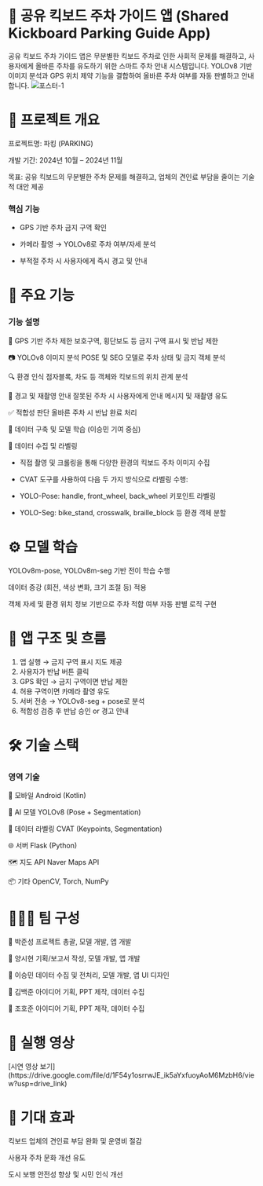 <h1>🛴 공유 킥보드 주차 가이드 앱 (Shared Kickboard Parking Guide App)</h1>

공유 킥보드 주차 가이드 앱은 무분별한 킥보드 주차로 인한 사회적 문제를 해결하고, 사용자에게 올바른 주차를 유도하기 위한 스마트 주차 안내 시스템입니다.
YOLOv8 기반 이미지 분석과 GPS 위치 제약 기능을 결합하여 올바른 주차 여부를 자동 판별하고 안내합니다.
![포스터-1](https://github.com/user-attachments/assets/0f46d783-095f-4d35-885b-957695e50817)

<h1>🔎 프로젝트 개요</h1>

프로젝트명: 파킹 (PARKING)

개발 기간: 2024년 10월 – 2024년 11월

목표: 공유 킥보드의 무분별한 주차 문제를 해결하고, 업체의 견인료 부담을 줄이는 기술적 대안 제공

<h3>핵심 기능</h3>

- GPS 기반 주차 금지 구역 확인

- 카메라 촬영 → YOLOv8로 주차 여부/자세 분석

- 부적절 주차 시 사용자에게 즉시 경고 및 안내

<h1>🧠 주요 기능</h1>

<h3>기능	설명</h3>

📍 GPS 기반 주차 제한	보호구역, 횡단보도 등 금지 구역 표시 및 반납 제한

📷 YOLOv8 이미지 분석	POSE 및 SEG 모델로 주차 상태 및 금지 객체 분석

🔍 환경 인식	점자블록, 차도 등 객체와 킥보드의 위치 관계 분석

🚫 경고 및 재촬영 안내	잘못된 주차 시 사용자에게 안내 메시지 및 재촬영 유도

✅ 적합성 판단	올바른 주차 시 반납 완료 처리

🧩 데이터 구축 및 모델 학습 (이승민 기여 중심)

📌 데이터 수집 및 라벨링

- 직접 촬영 및 크롤링을 통해 다양한 환경의 킥보드 주차 이미지 수집

- CVAT 도구를 사용하여 다음 두 가지 방식으로 라벨링 수행:

- YOLO-Pose: handle, front_wheel, back_wheel 키포인트 라벨링

- YOLO-Seg: bike_stand, crosswalk, braille_block 등 환경 객체 분할

<h1>⚙️ 모델 학습</h1>
YOLOv8m-pose, YOLOv8m-seg 기반 전이 학습 수행

데이터 증강 (회전, 색상 변화, 크기 조절 등) 적용

객체 자세 및 환경 위치 정보 기반으로 주차 적합 여부 자동 판별 로직 구현

<h1>📱 앱 구조 및 흐름</h1>

1. 앱 실행 → 금지 구역 표시 지도 제공
2. 사용자가 반납 버튼 클릭
3. GPS 확인 → 금지 구역이면 반납 제한
4. 허용 구역이면 카메라 촬영 유도
5. 서버 전송 → YOLOv8-seg + pose로 분석
6. 적합성 검증 후 반납 승인 or 경고 안내
<h1>🛠️ 기술 스택</h1>
<h3>영역	기술</h3>

📱 모바일	Android (Kotlin)

🧠 AI 모델	YOLOv8 (Pose + Segmentation)

🧾 데이터 라벨링	CVAT (Keypoints, Segmentation)

🌐 서버	Flask (Python)

🗺️ 지도 API	Naver Maps API

📦 기타	OpenCV, Torch, NumPy

<h1>👨‍👩‍👧 팀 구성</h1>

👑 박준성	프로젝트 총괄, 모델 개발, 앱 개발

📘 양시현	기획/보고서 작성, 모델 개발, 앱 개발

🧪 이승민	데이터 수집 및 전처리, 모델 개발, 앱 UI 디자인

🎨 김백준	아이디어 기획, PPT 제작, 데이터 수집

📝 조호준	아이디어 기획, PPT 제작, 데이터 수집

<h1>🧾 실행 영상</h1>
[시연 영상 보기](https://drive.google.com/file/d/1F54y1osrrwJE_ik5aYxfuoyAoM6MzbH6/view?usp=drive_link)


<h1>📌 기대 효과</h1>

킥보드 업체의 견인료 부담 완화 및 운영비 절감

사용자 주차 문화 개선 유도

도시 보행 안전성 향상 및 시민 인식 개선

